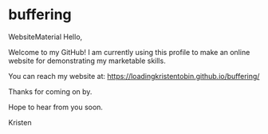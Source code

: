 # buffering
WebsiteMaterial
Hello,

Welcome to my GitHub! I am currently using this profile to make an online website for demonstrating my marketable skills.

You can reach my website at: https://loadingkristentobin.github.io/buffering/

Thanks for coming on by.

Hope to hear from you soon.

Kristen

